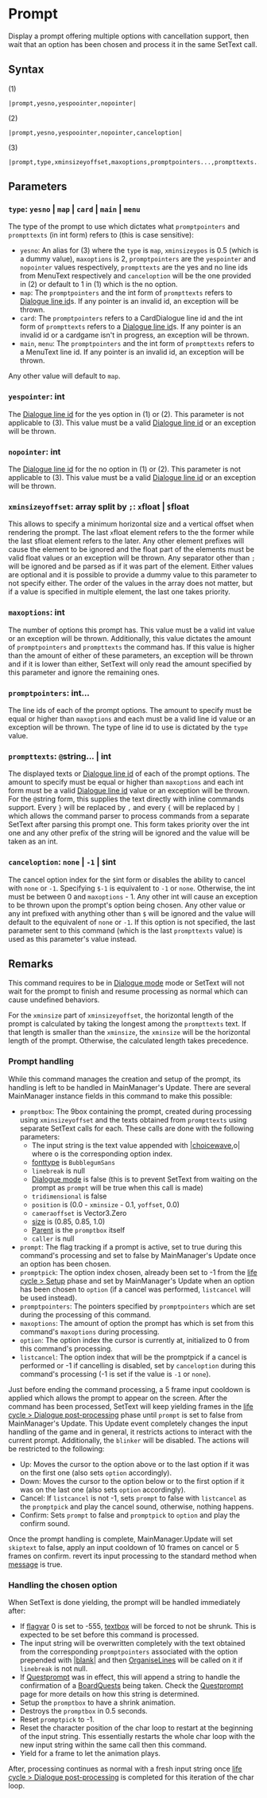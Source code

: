 # Prompt

Display a prompt offering multiple options with cancellation support, then wait that an option has been chosen and process it in the same SetText call.

## Syntax

(1)

````
|prompt,yesno,yespoointer,nopointer|
````

(2)

````
|prompt,yesno,yespoointer,nopointer,canceloption|
````

(3)

````
|prompt,type,xminsizeyoffset,maxoptions,promptpointers...,prompttexts...,canceloption|
````

## Parameters

### `type`: `yesno` | `map` | `card` | `main` | `menu`

The type of the prompt to use which dictates what `promptpointers` and `prompttexts` (in int form) refers to (this is case sensitive):

* `yesno`: An alias for (3) where the `type` is `map`, `xminsizeypos` is 0.5 (which is a dummy value), `maxoptions` is 2, `promptpointers` are the `yespointer` and `nopointer` values respectively, `prompttexts` are the yes and no line ids from MenuText respectively and `canceloption` will be the one provided in (2) or default to 1 in (1) which is the no option.
* `map`: The `promptpointers` and the int form of `prompttexts` refers to [Dialogue line id](../Dialogue%20line%20id.md)s. If any pointer is an invalid id, an exception will be thrown.
* `card`: The `promptpointers` refers to a CardDialogue line id and the int form of `prompttexts` refers to a [Dialogue line id](../Dialogue%20line%20id.md)s. If any pointer is an invalid id or a cardgame isn't in progress, an exception will be thrown.
* `main`, `menu`: The `promptpointers` and the int form of `prompttexts` refers to a MenuText line id. If any pointer is an invalid id, an exception will be thrown.

Any other value will default to `map`.

### `yespointer`: int

The [Dialogue line id](../Dialogue%20line%20id.md) for the yes option in (1) or (2). This parameter is not applicable to (3). This value must be a valid [Dialogue line id](../Dialogue%20line%20id.md) or an exception will be thrown.

### `nopointer`: int

The [Dialogue line id](../Dialogue%20line%20id.md) for the no option in (1) or (2). This parameter is not applicable to (3). This value must be a valid [Dialogue line id](../Dialogue%20line%20id.md) or an exception will be thrown.

### `xminsizeyoffset`: array split by `;`: `x`float | `$`float

This allows to specify a minimum horizontal size and a vertical offset when rendering the prompt. The last `x`float element refers to the the former while the last `$`float element refers to the later. Any other element prefixes will cause the element to be ignored and the float part of the elements must be valid float values or an exception will be thrown. Any separator other than `;` will be ignored and be parsed as if it was part of the element. Either values are optional and it is possible to provide a dummy value to this parameter to not specify either. The order of the values in the array does not matter, but if a value is specified in multiple element, the last one takes priority.

### `maxoptions`: int

The number of options this prompt has. This value must be a valid int value or an exception will be thrown. Additionally, this value dictates the amount of `promptpointers` and `prompttexts` the command has. If this value is higher than the amount of either of these parameters, an exception will be thrown and if it is lower than either, SetText will only read the amount specified by this parameter and ignore the remaining ones.

### `promptpointers`: int...

The line ids of each of the prompt options. The amount to specify must be equal or higher than `maxoptions` and each must be a valid line id value or an exception will be thrown. The type of line id to use is dictated by the `type` value.

### `prompttexts`: `@`string... | int

The displayed texts or [Dialogue line id](../Dialogue%20line%20id.md) of each of the prompt options. The amount to specify must be equal or higher than `maxoptions` and each int form must be a valid [Dialogue line id](../Dialogue%20line%20id.md) value or an exception will be thrown. For the `@`string form, this supplies the text directly with inline commands support. Every `}` will be replaced by `,` and every `{` will be replaced by `|` which allows the command parser to process commands from a separate SetText after parsing this prompt one. This form takes priority over the int one and any other prefix of the string will be ignored and the value will be taken as an int.

### `canceloption`: `none` | `-1` | `$`int

The cancel option index for the `$`int form or disables the ability to cancel with `none` or `-1`. Specifying `$-1` is equivalent to `-1` or `none`. Otherwise, the int must be between 0 and `maxoptions` - 1. Any other int will cause an exception to be thrown upon the prompt's option being chosen. Any other value or any int prefixed with anything other than `$` will be ignored and the value will default to the equivalent of `none` or `-1`. If this option is not specified, the last parameter sent to this command (which is the last `prompttexts` value) is used as this parameter's value instead.

## Remarks

This command requires to be in [Dialogue mode](../../Dialogue%20mode.md) mode or SetText will not wait for the prompt to finish and resume processing as normal which can cause undefined behaviors.

For the `xminsize` part of `xminsizeyoffset`, the horizontal length of the prompt is calculated by taking the longest among the `prompttexts` text. If that length is smaller than the `xminsize`, the `xminsize` will be the horizontal length of the prompt. Otherwise, the calculated length takes precedence.

### Prompt handling

While this command manages the creation and setup of the prompt, its handling is left to be handled in MainManager's Update. There are several MainManager instance fields in this command to make this possible:

* `promptbox`: The 9box containing the prompt, created during processing using `xminsizeyoffset` and the texts obtained from `prompttexts` using separate SetText calls for each. These calls are done with the following parameters:
  * The input string is the text value appended with |[choicewave](Choicewave.md),o| where o is the corresponding option index. 
  * [fonttype](../../fonttype.md) is `BubblegumSans`
  * `linebreak` is null
  * [Dialogue mode](../../Dialogue%20mode.md) is false (this is to prevent SetText from waiting on the prompt as `prompt` will be true when this call is made)
  * `tridimensional` is false
  * `position` is (0.0 - `xminsize` - 0.1, `yoffset`, 0.0)
  * `cameraoffset` is Vector3.Zero
  * [size](size.md) is (0.85, 0.85, 1.0)
  * [Parent](Parent.md) is the `promptbox` itself
  * `caller` is null
* `prompt`: The flag tracking if a prompt is active, set to true during this command's processing and set to false by MainManager's Update once an option has been chosen.
* `promptpick`: The option index chosen, already been set to -1 from the [life cycle > Setup](../../life%20cycle.md#setup) phase and set by MainManager's Update when an option has been chosen to `option` (if a cancel was performed, `listcancel` will be used instead).
* `promptpointers`: The pointers specified by `promptpointers` which are set during the processing of this command.
* `maxoptions`: The amount of option the prompt has which is set from this command's `maxoptions` during processing.
* `option`: The option index the cursor is currently at, initialized to 0 from this command's processing.
* `listcancel`: The option index that will be the promptpick if a cancel is performed or -1 if cancelling is disabled, set by `canceloption` during this command's processing (-1 is set if the value is `-1` or `none`).

Just before ending the command processing, a 5 frame input cooldown is applied which allows the prompt to appear on the screen. After the command has been processed, SetText will keep yielding frames in the [life cycle > Dialogue post-processing](../../life%20cycle.md#dialogue-post-processing) phase until `prompt` is set to false from MainManager's Update. This Update event completely changes the input handling of the game and in general, it restricts actions to interact with the current prompt. Additionally, the `blinker` will be disabled. The actions will be restricted to the following:

* Up: Moves the cursor to the option above or to the last option if it was on the first one (also sets `option` accordingly).
* Down: Moves the cursor to the option below or to the first option if it was on the last one (also sets `option` accordingly).
* Cancel: If `listcancel` is not -1, sets `prompt` to false with `listcancel` as the `promptpick` and play the cancel sound, otherwise, nothing happens.
* Confirm: Sets `prompt` to false and `promptpick` to `option` and play the confirm sound.

Once the prompt handling is complete, MainManager.Update will set `skiptext` to false, apply an input cooldown of 10 frames on cancel or 5 frames on confirm. revert its input processing to the standard method when [message](../../Global%20vars%20used/message.md) is true.

### Handling the chosen option

When SetText is done yielding, the prompt will be handled immediately after:

* If [flagvar](../../../Flags%20arrays/flagvar.md) 0 is set to -555, [textbox](../../Notable%20local%20variable/textbox.md) will be forced to not be shrunk. This is expected to be set before this command is processed.
* The input string will be overwritten completely with the text obtained from the corresponding `promptpointers` associated with the option prepended with |[blank](Blank.md)\| and then [OrganiseLines](../../Related%20Systems/Automatic%20Line%20Breaks/OrganiseLines.md) will be called on it if `linebreak` is not null.
* If [Questprompt](Questprompt.md) was in effect, this will append a string to handle the confirmation of a [BoardQuests](../../../Enums%20and%20IDs/BoardQuests.md) being taken. Check the [Questprompt](Questprompt.md) page for more details on how this string is determined.
* Setup the `promptbox` to have a shrink animation.
* Destroys the `promptbox` in 0.5 seconds.
* Reset `promptpick` to -1.
* Reset the character position of the char loop to restart at the beginning of the input string. This essentially restarts the whole char loop with the new input string within the same call then this command.
* Yield for a frame to let the animation plays.

After, processing continues as normal with a fresh input string once [life cycle > Dialogue post-processing](../../life%20cycle.md#dialogue-post-processing) is completed for this iteration of the char loop.
